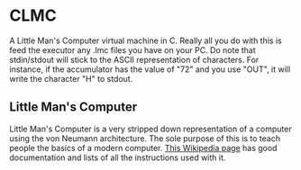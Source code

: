 # CLMC
A Little Man's Computer virtual machine in C. Really all you do with this is feed the executor any .lmc files you have on your PC. Do note that stdin/stdout will stick to the ASCII representation of characters. For instance, if the accumulator has the value of "72" and you use "OUT", it will write the character "H" to stdout.

## Little Man's Computer
Little Man's Computer is a very stripped down representation of a computer using the von Neumann architecture. The sole purpose of this is to teach people the basics of a modern computer. [This Wikipedia page](https://en.wikipedia.org/wiki/Little_man_computer) has good documentation and lists of all the instructions used with it.

